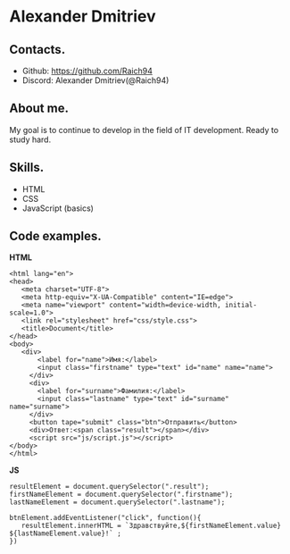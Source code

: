 # Alexander Dmitriev
## Contacts.
* Github:  https://github.com/Raich94
* Discord:  Alexander Dmitriev(@Raich94)
## About me.
My goal is to continue to develop in the field of IT development. Ready to study hard.
## Skills.
* HTML
* CSS
* JavaScript (basics)
## Code examples.
**HTML**
 ```<!DOCTYPE html>
<html lang="en">
<head>
    <meta charset="UTF-8">
    <meta http-equiv="X-UA-Compatible" content="IE=edge">
    <meta name="viewport" content="width=device-width, initial-scale=1.0">
    <link rel="stylesheet" href="css/style.css">
    <title>Document</title>
</head>
<body>
    <div>
        <label for="name">Имя:</label>
        <input class="firstname" type="text" id="name" name="name">
      </div>
      <div>
        <label for="surname">Фамилия:</label>
        <input class="lastname" type="text" id="surname" name="surname">  
      </div>
      <button tape="submit" class="btn">Отправить</button>
      <div>Ответ:<span class="result"></span></div>
      <script src="js/script.js"></script>
</body>
</html> 
```
**JS**
 ```btnElement = document.querySelector(".btn");
resultElement = document.querySelector(".result");
firstNameElement = document.querySelector(".firstname");
lastNameElement = document.querySelector(".lastname");

btnElement.addEventListener("click", function(){
    resultElement.innerHTML = `Здравствуйте,${firstNameElement.value} ${lastNameElement.value}!` ;
})
```
